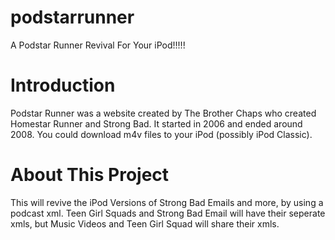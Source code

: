# podstarrunner
A Podstar Runner Revival For Your iPod!!!!!

# Introduction
Podstar Runner was a website created by The Brother Chaps who created Homestar Runner and Strong Bad.
It started in 2006 and ended around 2008. You could download m4v files to your iPod (possibly iPod Classic).

# About This Project
This will revive the iPod Versions of Strong Bad Emails and more, by using a podcast xml.
Teen Girl Squads and Strong Bad Email will have their seperate xmls, but Music Videos and Teen Girl Squad will share their xmls.
